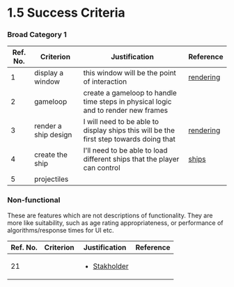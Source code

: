 # 1.5 Success Criteria

### Broad Category 1

| Ref. No. | Criterion            | Justification                                                                          | Reference                                                        |
| -------- | -------------------- | -------------------------------------------------------------------------------------- | ---------------------------------------------------------------- |
| 1        | display a window     | this window will be the point of interaction                                           | [rendering](1.4a-features-of-the-proposed-solution.md#rendering) |
| 2        | gameloop             | create a gameloop to handle time steps in physical logic and to render new frames      |                                                                  |
| 3        | render a ship design | I will need to be able to display ships this will be the first step towards doing that | [rendering](1.4a-features-of-the-proposed-solution.md#rendering) |
| 4        | create the ship      | I'll need to be able to load different ships that the player can control               | [ships](1.4a-features-of-the-proposed-solution.md#ships)         |
| 5        | projectiles          |                                                                                        |                                                                  |

### Non-functional

These are features which are not descriptions of functionality. They are more like suitability, such as age rating appropriateness, or performance of algorithms/response times for UI etc.

| Ref. No. | Criterion | Justification                                                  | Reference |
| -------- | --------- | -------------------------------------------------------------- | --------- |
| 21       |           | <ul><li><a href="1.2-stakeholders.md">Stakholder</a></li></ul> |           |
